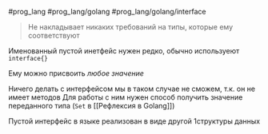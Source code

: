 #prog_lang #prog_lang/golang #prog_lang/golang/interface 

> Не накладывает никаких требований на типы, которые ему соответствуют

Именованный пустой инетфейс нужен редко, обычно используеют `interface{}`

Ему можно присвоить *любое значение*

Ничего делать с интерфейсом мы в таком случае не сможем, т.к. он не имеет методов
Для работы с ним нужен способ получить значение переданного типа (`Set` в [[Рефлексия в Golang]])

Пустой интерфейс в языке реализован в виде другой 1структуры данных
